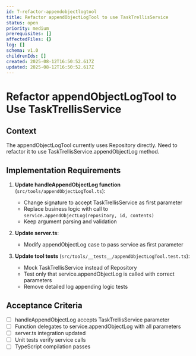 ```yaml
---
id: T-refactor-appendobjectlogtool
title: Refactor appendObjectLogTool to use TaskTrellisService
status: open
priority: medium
prerequisites: []
affectedFiles: {}
log: []
schema: v1.0
childrenIds: []
created: 2025-08-12T16:50:52.617Z
updated: 2025-08-12T16:50:52.617Z
---
```


# Refactor appendObjectLogTool to Use TaskTrellisService

## Context

The appendObjectLogTool currently uses Repository directly. Need to refactor it to use TaskTrellisService.appendObjectLog method.

## Implementation Requirements

1. **Update handleAppendObjectLog function** (`src/tools/appendObjectLogTool.ts`):
   - Change signature to accept TaskTrellisService as first parameter
   - Replace business logic with call to `service.appendObjectLog(repository, id, contents)`
   - Keep argument parsing and validation

2. **Update server.ts**:
   - Modify appendObjectLog case to pass service as first parameter

3. **Update tool tests** (`src/tools/__tests__/appendObjectLogTool.test.ts`):
   - Mock TaskTrellisService instead of Repository
   - Test only that service.appendObjectLog is called with correct parameters
   - Remove detailed log appending logic tests

## Acceptance Criteria

- [ ] handleAppendObjectLog accepts TaskTrellisService parameter
- [ ] Function delegates to service.appendObjectLog with all parameters
- [ ] server.ts integration updated
- [ ] Unit tests verify service calls
- [ ] TypeScript compilation passes
